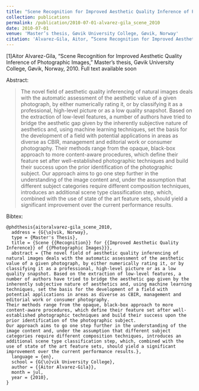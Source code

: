 ```yaml
---
title: "Scene Recognition for Improved Aesthetic Quality Inference of Photographic Images"
collection: publications
permalink: /publication/2010-07-01-alvarez-gila_scene_2010
date: 2010-07-01
venue: 'Master’s thesis, Gøvik University College, Gøvik, Norway'
citation: 'Alvarez-Gila, Aitor, “Scene Recognition for Improved Aesthetic Quality Inference of Photographic Images,” 2010, no. 1, pp. 306–313, Jun. 2010.'
---
```


[1]Aitor Alvarez-Gila, “Scene Recognition for Improved Aesthetic Quality Inference of Photographic Images,” Master’s thesis, Gøvik University College, Gøvik, Norway, 2010.
<a>Full text available soon</a>

Abstract: 

>The novel field of aesthetic quality inferencing of natural images deals with the automatic assessment of the aesthetic value of a given photograph, by either numerically rating it, or by classifying it as a professional, high-level picture or as a low quality snapshot. Based on the extraction of low-level features, a number of authors have tried to bridge the aesthetic gap given by the inherently subjective nature of aesthetics and, using machine learning techniques, set the basis for the development of a field with potential applications in areas as diverse as CBIR, management and editorial work or consumer photography. Their methods range from the opaque, black-box approach to more content-aware procedures, which define their feature set after well-established photographic techniques and build their success upon the prior identification of the photographic subject. Our approach aims to go one step further in the understanding of the image content and, under the assumption that different subject categories require different composition techniques, introduces an additional scene type classification step, which, combined with the use of state of the art feature sets, should yield a significant improvement over the current performance results.

Bibtex: 

```
@phdthesis{aitoralvarez-gila_scene_2010,
  address = {G{\o}vik, Norway},
  type = {Master's Thesis},
  title = {Scene {{Recognition}} for {{Improved Aesthetic Quality Inference}} of {{Photographic Images}}},
  abstract = {The novel field of aesthetic quality inferencing of natural images deals with the automatic assessment of the aesthetic value of a given photograph, by either numerically rating it, or by classifying it as a professional, high-level picture or as a low quality snapshot. Based on the extraction of low-level features, a number of authors have tried to bridge the aesthetic gap given by the inherently subjective nature of aesthetics and, using machine learning techniques, set the basis for the development of a field with potential applications in areas as diverse as CBIR, management and editorial work or consumer photography.
Their methods range from the opaque, black-box approach to more content-aware procedures, which define their feature set after well-established photographic techniques and build their success upon the prior identification of the photographic subject.
Our approach aims to go one step further in the understanding of the image content and, under the assumption that different subject categories require different composition techniques, introduces an additional scene type classification step, which, combined with the use of state of the art feature sets, should yield a significant improvement over the current performance results.},
  language = {en},
  school = {G{\o}vik University College},
  author = {{Aitor Alvarez-Gila}},
  month = jul,
  year = {2010},
}
```